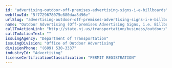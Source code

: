 ```yaml
---
id: "advertising-outdoor-off-premises-advertising-signs-i-e-billboards"
webflowId: "5f7729678075e880daa8d96e"
urlSlug: "advertising-outdoor-off-premises-advertising-signs-i-e-billboards"
name: "Outdoor Advertising (Off-premises Advertising Signs, i.e. Billboards)"
callToActionLink: "http://state.nj.us/transportation/business/outdoor/"
callToActionText: ""
issuingAgency: "Department of Transportation"
issuingDivision: "Office of Outdoor Advertising"
divisionPhone: "(609) 530-3337"
industryId: "Advertising"
licenseCertificationClassification: "PERMIT REGISTRATION"
---
```

